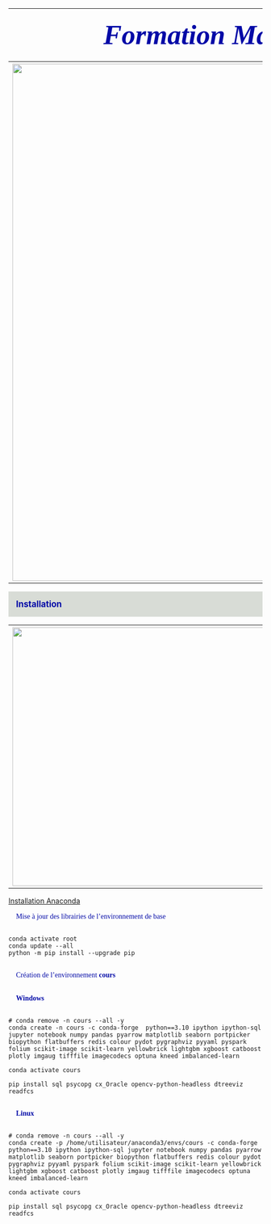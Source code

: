 <table>
<tr>                                                                                   
     <th>
         <div style='padding:15px;color:#030aa7;font-size:340%;text-align: center;font-style: italic;font-weight: bold;font-family: Georgia, serif'>Formation MachineLearning</div>
     </th>
     <th><img src="https://raw.githubusercontent.com/rbizoi/MachineLearning/refs/heads/master/images/ml_logo.png" width="96"></th>
 </tr>
<tr>                                                                                   
     <th><img src="https://raw.githubusercontent.com/rbizoi/MachineLearning/refs/heads/master/images/Machine-Learning.jpg" width="1024"></th>
 </tr>    
</table>

<b><div style='padding:15px;background-color:#d8dcd6;color:#030aa7;font-size:120%;text-align: left'>Installation</div></b>




<table>
    <tr>                                                                                   
         <th><a href="https://www.anaconda.com/download/success">
               <img src="https://raw.githubusercontent.com/rbizoi/MachineLearning/refs/heads/master/images/anaconda.png" width="512">
             </a>
         </th>
    </tr>    
</table>
<a href="https://www.anaconda.com/download/success">Installation Anaconda</a>

<div style='padding:15px;color:#030aa7;font-size:100%;text-align: left;font-family: Georgia, serif'>Mise à jour des librairies de l’environnement de base</div>

```
conda activate root
conda update --all
python -m pip install --upgrade pip
```
<div style='padding:15px;color:#030aa7;font-size:100%;text-align: left;font-family: Georgia, serif'>Création de l’environnement <b>cours</b> </div>
<div style='padding:15px;color:#030aa7;font-size:100%;text-align: left;font-family: Georgia, serif'><b>Windows</b> </div>

```
# conda remove -n cours --all -y
conda create -n cours -c conda-forge  python==3.10 ipython ipython-sql jupyter notebook numpy pandas pyarrow matplotlib seaborn portpicker biopython flatbuffers redis colour pydot pygraphviz pyyaml pyspark folium scikit-image scikit-learn yellowbrick lightgbm xgboost catboost plotly imgaug tifffile imagecodecs optuna kneed imbalanced-learn

conda activate cours

pip install sql psycopg cx_Oracle opencv-python-headless dtreeviz readfcs
```

<div style='padding:15px;color:#030aa7;font-size:100%;text-align: left;font-family: Georgia, serif'><b>Linux</b> </div>

```
# conda remove -n cours --all -y
conda create -p /home/utilisateur/anaconda3/envs/cours -c conda-forge  python==3.10 ipython ipython-sql jupyter notebook numpy pandas pyarrow matplotlib seaborn portpicker biopython flatbuffers redis colour pydot pygraphviz pyyaml pyspark folium scikit-image scikit-learn yellowbrick lightgbm xgboost catboost plotly imgaug tifffile imagecodecs optuna kneed imbalanced-learn

conda activate cours

pip install sql psycopg cx_Oracle opencv-python-headless dtreeviz readfcs
```


